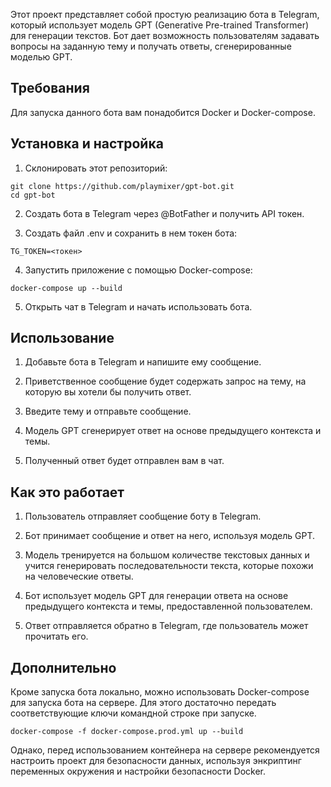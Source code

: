 Этот проект представляет собой простую реализацию бота в Telegram, который использует модель GPT (Generative Pre-trained Transformer) для генерации текстов. Бот дает возможность пользователям задавать вопросы на заданную тему и получать ответы, сгенерированные моделью GPT.

## Требования

Для запуска данного бота вам понадобится Docker и Docker-compose.

## Установка и настройка

1. Склонировать этот репозиторий:

```
git clone https://github.com/playmixer/gpt-bot.git
cd gpt-bot
```

2. Создать бота в Telegram через @BotFather и получить API токен.

3. Создать файл .env и сохранить в нем токен бота:

```
TG_TOKEN=<токен>
```

4. Запустить приложение с помощью Docker-compose:

```
docker-compose up --build
```

5. Открыть чат в Telegram и начать использовать бота.

## Использование

1. Добавьте бота в Telegram и напишите ему сообщение.

2. Приветственное сообщение будет содержать запрос на тему, на которую вы хотели бы получить ответ.

3. Введите тему и отправьте сообщение.

4. Модель GPT сгенерирует ответ на основе предыдущего контекста и темы.

5. Полученный ответ будет отправлен вам в чат.

## Как это работает

1. Пользователь отправляет сообщение боту в Telegram.

2. Бот принимает сообщение и ответ на него, используя модель GPT.

3. Модель тренируется на большом количестве текстовых данных и учится генерировать последовательности текста, которые похожи на человеческие ответы.

4. Бот использует модель GPT для генерации ответа на основе предыдущего контекста и темы, предоставленной пользователем.

5. Ответ отправляется обратно в Telegram, где пользователь может прочитать его.

## Дополнительно

Кроме запуска бота локально, можно использовать Docker-compose для запуска бота на сервере. Для этого достаточно передать соответствующие ключи командной строке при запуске.

```
docker-compose -f docker-compose.prod.yml up --build
```

Однако, перед использованием контейнера на сервере рекомендуется настроить проект для безопасности данных, используя энкриптинг переменных окружения и настройки безопасности Docker.
